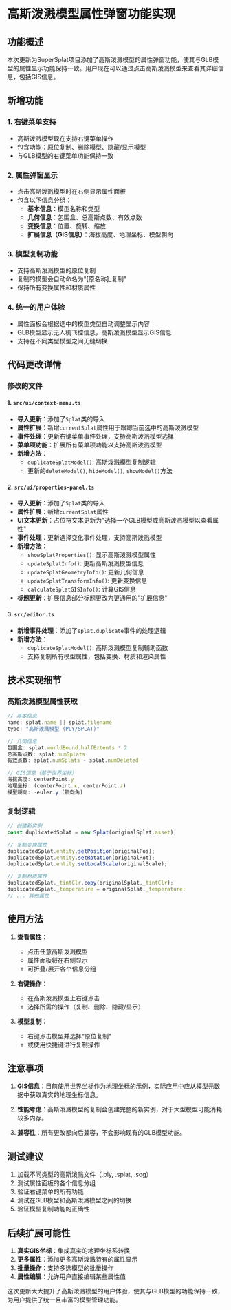 # 高斯泼溅模型属性弹窗功能实现

## 功能概述

本次更新为SuperSplat项目添加了高斯泼溅模型的属性弹窗功能，使其与GLB模型的属性显示功能保持一致。用户现在可以通过点击高斯泼溅模型来查看其详细信息，包括GIS信息。

## 新增功能

### 1. 右键菜单支持
- 高斯泼溅模型现在支持右键菜单操作
- 包含功能：原位复制、删除模型、隐藏/显示模型
- 与GLB模型的右键菜单功能保持一致

### 2. 属性弹窗显示
- 点击高斯泼溅模型时在右侧显示属性面板
- 包含以下信息分组：
  - **基本信息**：模型名称和类型
  - **几何信息**：包围盒、总高斯点数、有效点数
  - **变换信息**：位置、旋转、缩放
  - **扩展信息（GIS信息）**：海拔高度、地理坐标、模型朝向

### 3. 模型复制功能
- 支持高斯泼溅模型的原位复制
- 复制的模型会自动命名为"[原名称]_复制"
- 保持所有变换属性和材质属性

### 4. 统一的用户体验
- 属性面板会根据选中的模型类型自动调整显示内容
- GLB模型显示无人机飞控信息，高斯泼溅模型显示GIS信息
- 支持在不同类型模型之间无缝切换

## 代码更改详情

### 修改的文件

#### 1. `src/ui/context-menu.ts`
- **导入更新**：添加了`Splat`类的导入
- **属性扩展**：新增`currentSplat`属性用于跟踪当前选中的高斯泼溅模型
- **事件处理**：更新右键菜单事件处理，支持高斯泼溅模型选择
- **菜单项功能**：扩展所有菜单项功能以支持高斯泼溅模型
- **新增方法**：
  - `duplicateSplatModel()`: 高斯泼溅模型复制逻辑
  - 更新的`deleteModel()`, `hideModel()`, `showModel()`方法

#### 2. `src/ui/properties-panel.ts`
- **导入更新**：添加了`Splat`类的导入
- **属性扩展**：新增`currentSplat`属性
- **UI文本更新**：占位符文本更新为"选择一个GLB模型或高斯泼溅模型以查看属性"
- **事件处理**：更新选择变化事件处理，支持高斯泼溅模型
- **新增方法**：
  - `showSplatProperties()`: 显示高斯泼溅模型属性
  - `updateSplatInfo()`: 更新高斯泼溅模型信息
  - `updateSplatGeometryInfo()`: 更新几何信息
  - `updateSplatTransformInfo()`: 更新变换信息
  - `calculateSplatGISInfo()`: 计算GIS信息
- **标题更新**：扩展信息部分标题更改为更通用的"扩展信息"

#### 3. `src/editor.ts`
- **新增事件处理**：添加了`splat.duplicate`事件的处理逻辑
- **新增方法**：
  - `duplicateSplatModel()`: 高斯泼溅模型复制辅助函数
  - 支持复制所有模型属性，包括变换、材质和渲染属性

## 技术实现细节

### 高斯泼溅模型属性获取
```typescript
// 基本信息
name: splat.name || splat.filename
type: "高斯泼溅模型 (PLY/SPLAT)"

// 几何信息
包围盒: splat.worldBound.halfExtents * 2
总高斯点数: splat.numSplats
有效点数: splat.numSplats - splat.numDeleted

// GIS信息（基于世界坐标）
海拔高度: centerPoint.y
地理坐标: (centerPoint.x, centerPoint.z)
模型朝向: -euler.y (航向角)
```

### 复制逻辑
```typescript
// 创建新实例
const duplicatedSplat = new Splat(originalSplat.asset);

// 复制变换属性
duplicatedSplat.entity.setPosition(originalPos);
duplicatedSplat.entity.setRotation(originalRot);
duplicatedSplat.entity.setLocalScale(originalScale);

// 复制材质属性
duplicatedSplat._tintClr.copy(originalSplat._tintClr);
duplicatedSplat._temperature = originalSplat._temperature;
// ... 其他属性
```

## 使用方法

1. **查看属性**：
   - 点击任意高斯泼溅模型
   - 属性面板将在右侧显示
   - 可折叠/展开各个信息分组

2. **右键操作**：
   - 在高斯泼溅模型上右键点击
   - 选择所需的操作（复制、删除、隐藏/显示）

3. **模型复制**：
   - 右键点击模型并选择"原位复制"
   - 或使用快捷键进行复制操作

## 注意事项

1. **GIS信息**：目前使用世界坐标作为地理坐标的示例，实际应用中应从模型元数据中获取真实的地理坐标信息。

2. **性能考虑**：高斯泼溅模型的复制会创建完整的新实例，对于大型模型可能消耗较多内存。

3. **兼容性**：所有更改都向后兼容，不会影响现有的GLB模型功能。

## 测试建议

1. 加载不同类型的高斯泼溅文件（.ply, .splat, .sog）
2. 测试属性面板的各个信息分组
3. 验证右键菜单的所有功能
4. 测试在GLB模型和高斯泼溅模型之间的切换
5. 验证模型复制功能的正确性

## 后续扩展可能性

1. **真实GIS坐标**：集成真实的地理坐标系转换
2. **更多属性**：添加更多高斯泼溅特有的属性显示
3. **批量操作**：支持多选模型的批量操作
4. **属性编辑**：允许用户直接编辑某些属性值

这次更新大大提升了高斯泼溅模型的用户体验，使其与GLB模型的功能保持一致，为用户提供了统一且丰富的模型管理功能。